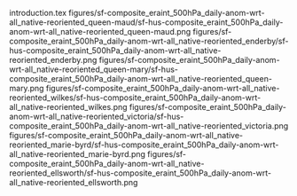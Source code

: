 introduction.tex
figures/sf-composite_eraint_500hPa_daily-anom-wrt-all_native-reoriented_queen-maud/sf-hus-composite_eraint_500hPa_daily-anom-wrt-all_native-reoriented_queen-maud.png
figures/sf-composite_eraint_500hPa_daily-anom-wrt-all_native-reoriented_enderby/sf-hus-composite_eraint_500hPa_daily-anom-wrt-all_native-reoriented_enderby.png
figures/sf-composite_eraint_500hPa_daily-anom-wrt-all_native-reoriented_queen-mary/sf-hus-composite_eraint_500hPa_daily-anom-wrt-all_native-reoriented_queen-mary.png
figures/sf-composite_eraint_500hPa_daily-anom-wrt-all_native-reoriented_wilkes/sf-hus-composite_eraint_500hPa_daily-anom-wrt-all_native-reoriented_wilkes.png
figures/sf-composite_eraint_500hPa_daily-anom-wrt-all_native-reoriented_victoria/sf-hus-composite_eraint_500hPa_daily-anom-wrt-all_native-reoriented_victoria.png
figures/sf-composite_eraint_500hPa_daily-anom-wrt-all_native-reoriented_marie-byrd/sf-hus-composite_eraint_500hPa_daily-anom-wrt-all_native-reoriented_marie-byrd.png
figures/sf-composite_eraint_500hPa_daily-anom-wrt-all_native-reoriented_ellsworth/sf-hus-composite_eraint_500hPa_daily-anom-wrt-all_native-reoriented_ellsworth.png
